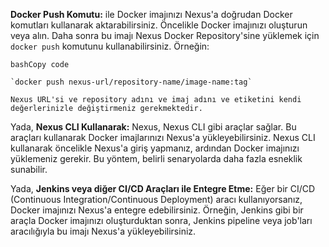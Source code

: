 **Docker Push Komutu:** ile Docker imajınızı Nexus'a doğrudan Docker komutları kullanarak aktarabilirsiniz. 
 Öncelikle Docker imajınızı oluşturun veya alın. Daha sonra bu imajı Nexus Docker Repository'sine yüklemek için `docker push` komutunu kullanabilirsiniz. Örneğin:
    
    bashCopy code
    
    `docker push nexus-url/repository-name/image-name:tag` 
    
    Nexus URL'si ve repository adını ve imaj adını ve etiketini kendi değerlerinizle değiştirmeniz gerekmektedir.


Yada, **Nexus CLI Kullanarak:** Nexus, Nexus CLI gibi araçlar sağlar. 
Bu araçları kullanarak Docker imajlarınızı Nexus'a yükleyebilirsiniz. 
Nexus CLI kullanarak öncelikle Nexus'a giriş yapmanız, ardından Docker imajınızı yüklemeniz gerekir.
Bu yöntem, belirli senaryolarda daha fazla esneklik sunabilir.

Yada, **Jenkins veya diğer CI/CD Araçları ile Entegre Etme:** Eğer bir CI/CD (Continuous Integration/Continuous Deployment) aracı kullanıyorsanız,
Docker imajınızı Nexus'a entegre edebilirsiniz. Örneğin, Jenkins gibi bir araçla Docker imajınızı oluşturduktan sonra,
Jenkins pipeline veya job'ları aracılığıyla bu imajı Nexus'a yükleyebilirsiniz.
